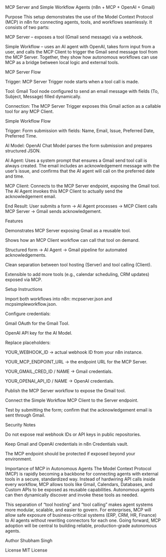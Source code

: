 MCP Server and Simple Workflow Agents (n8n + MCP + OpenAI + Gmail)

Purpose
This setup demonstrates the use of the Model Context Protocol (MCP) in n8n for connecting agents, tools, and workflows seamlessly. It consists of two parts:

MCP Server – exposes a tool (Gmail send message) via a webhook.

Simple Workflow – uses an AI agent with OpenAI, takes form input from a user, and calls the MCP Client to trigger the Gmail send message tool from the MCP Server. Together, they show how autonomous workflows can use MCP as a bridge between local logic and external tools. 

MCP Server Flow

Trigger: MCP Server Trigger node starts when a tool call is made.

Tool: Gmail Tool node configured to send an email message with fields (To, Subject, Message) filled dynamically.

Connection: The MCP Server Trigger exposes this Gmail action as a callable tool for any MCP Client. 

Simple Workflow Flow

Trigger: Form submission with fields: Name, Email, Issue, Preferred Date, Preferred Time.

AI Model: OpenAI Chat Model parses the form submission and prepares structured JSON.

AI Agent: Uses a system prompt that ensures a Gmail send tool call is always created. The email includes an acknowledgement message with the user’s issue, and confirms that the AI agent will call on the preferred date and time.

MCP Client: Connects to the MCP Server endpoint, exposing the Gmail tool. The AI Agent invokes this MCP Client to actually send the acknowledgement email.

End Result: User submits a form → AI Agent processes → MCP Client calls MCP Server → Gmail sends acknowledgement. 

Features

Demonstrates MCP Server exposing Gmail as a reusable tool.

Shows how an MCP Client workflow can call that tool on demand.

Structured form → AI Agent → Gmail pipeline for automated acknowledgements.

Clean separation between tool hosting (Server) and tool calling (Client).

Extensible to add more tools (e.g., calendar scheduling, CRM updates) exposed via MCP.

Setup Instructions

Import both workflows into n8n: mcpserver.json and mcpsimpleworkflow.json.

Configure credentials:

Gmail OAuth for the Gmail Tool.

OpenAI API key for the AI Model.

Replace placeholders:

YOUR_WEBHOOK_ID → actual webhook ID from your n8n instance.

YOUR_MCP_ENDPOINT_URL → the endpoint URL for the MCP Server.

YOUR_GMAIL_CRED_ID / NAME → Gmail credentials.

YOUR_OPENAI_API_ID / NAME → OpenAI credentials.

Publish the MCP Server workflow to expose the Gmail tool.

Connect the Simple Workflow MCP Client to the Server endpoint.

Test by submitting the form; confirm that the acknowledgement email is sent through Gmail.

Security Notes

Do not expose real webhook IDs or API keys in public repositories.

Keep Gmail and OpenAI credentials in n8n Credentials vault.

The MCP endpoint should be protected if exposed beyond your environment.

Importance of MCP in Autonomous Agents
The Model Context Protocol (MCP) is rapidly becoming a backbone for connecting agents with external tools in a secure, standardized way. Instead of hardwiring API calls inside every workflow, MCP allows tools like Gmail, Calendars, Databases, and Custom APIs to be exposed as reusable capabilities. Autonomous agents can then dynamically discover and invoke these tools as needed.

This separation of “tool hosting” and “tool calling” makes agent systems more modular, scalable, and easier to govern. For enterprises, MCP will allow safe exposure of business-critical systems (ERP, CRM, HR, Finance) to AI agents without rewriting connectors for each one. Going forward, MCP adoption will be central to building reliable, production-grade autonomous agents.

Author
Shubham Singh

License
MIT License
